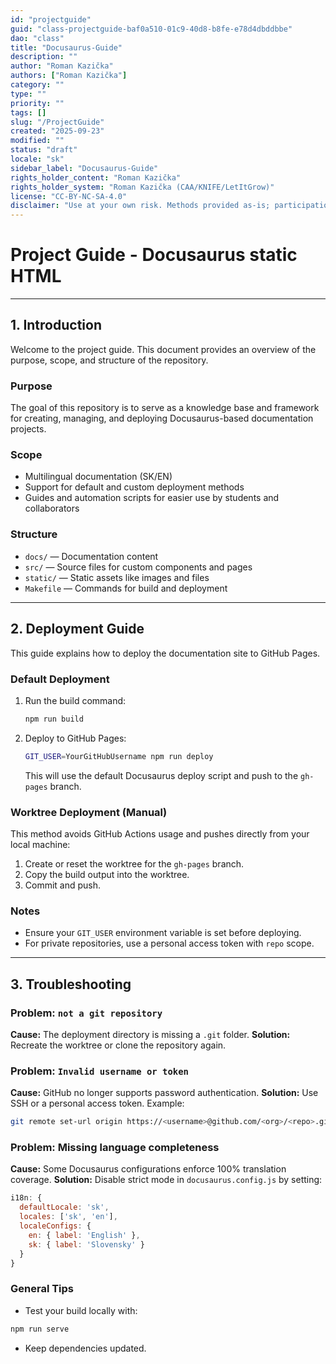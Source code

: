 ```yaml
---
id: "projectguide"
guid: "class-projectguide-baf0a510-01c9-40d8-b8fe-e78d4dbddbbe"
dao: "class"
title: "Docusaurus-Guide"
description: ""
author: "Roman Kazička"
authors: ["Roman Kazička"]
category: ""
type: ""
priority: ""
tags: []
slug: "/ProjectGuide"
created: "2025-09-23"
modified: ""
status: "draft"
locale: "sk"
sidebar_label: "Docusaurus-Guide"
rights_holder_content: "Roman Kazička"
rights_holder_system: "Roman Kazička (CAA/KNIFE/LetItGrow)"
license: "CC-BY-NC-SA-4.0"
disclaimer: "Use at your own risk. Methods provided as-is; participation is voluntary and context-aware."
---
```

# Project Guide - Docusaurus static HTML

---

## 1. Introduction

Welcome to the project guide.
This document provides an overview of the purpose, scope, and structure of the repository.

### Purpose

The goal of this repository is to serve as a knowledge base and framework for creating, managing, and deploying Docusaurus-based documentation projects.

### Scope

* Multilingual documentation (SK/EN)
* Support for default and custom deployment methods
* Guides and automation scripts for easier use by students and collaborators

### Structure

* `docs/` — Documentation content
* `src/` — Source files for custom components and pages
* `static/` — Static assets like images and files
* `Makefile` — Commands for build and deployment

---

## 2. Deployment Guide

This guide explains how to deploy the documentation site to GitHub Pages.

### Default Deployment

1. Run the build command:

   ```bash
   npm run build
   ```
2. Deploy to GitHub Pages:

   ```bash
   GIT_USER=YourGitHubUsername npm run deploy
   ```

   This will use the default Docusaurus deploy script and push to the `gh-pages` branch.

### Worktree Deployment (Manual)

This method avoids GitHub Actions usage and pushes directly from your local machine:

1. Create or reset the worktree for the `gh-pages` branch.
2. Copy the build output into the worktree.
3. Commit and push.

### Notes

* Ensure your `GIT_USER` environment variable is set before deploying.
* For private repositories, use a personal access token with `repo` scope.

---

## 3. Troubleshooting

### Problem: `not a git repository`

**Cause:** The deployment directory is missing a `.git` folder.
**Solution:** Recreate the worktree or clone the repository again.

### Problem: `Invalid username or token`

**Cause:** GitHub no longer supports password authentication.
**Solution:** Use SSH or a personal access token.
Example:

```bash
git remote set-url origin https://<username>@github.com/<org>/<repo>.git
```

### Problem: Missing language completeness

**Cause:** Some Docusaurus configurations enforce 100% translation coverage.
**Solution:** Disable strict mode in `docusaurus.config.js` by setting:

```javascript
i18n: {
  defaultLocale: 'sk',
  locales: ['sk', 'en'],
  localeConfigs: {
    en: { label: 'English' },
    sk: { label: 'Slovensky' }
  }
}
```

### General Tips

* Test your build locally with:

```bash
npm run serve
```

* Keep dependencies updated.
